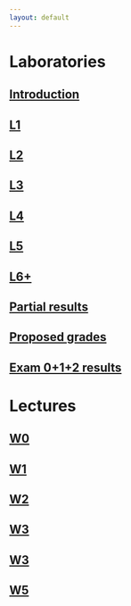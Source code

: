 ```yaml
---
layout: default
---
```



# Laboratories
## [Introduction](/static/introduction.pdf)
## [L1](https://github.com/Large-scale-data-processing/l1-2019-base)
## [L2](https://github.com/Large-scale-data-processing/l2-2019-base)
## [L3](https://github.com/Large-scale-data-processing/l3-2019-base)
## [L4](https://github.com/Large-scale-data-processing/l4-2019-base)
## [L5](https://github.com/Large-scale-data-processing/l5-2019-base)
## [L6+](https://github.com/Large-scale-data-processing/l6-2019-base)
## [Partial results](/static/results.pdf)
## [Proposed grades](/static/grades.pdf)
## [Exam 0+1+2 results](/static/egzamin_2.pdf)

# Lectures
## [W0](/static/W0.pdf)
## [W1](/static/W1.pdf)
## [W2](/static/W2.pdf)
## [W3](/static/W3.pdf)
## [W3](/static/W4.pdf)
## [W5](/static/W5.pdf)
